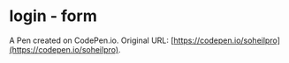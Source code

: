 # login - form

A Pen created on CodePen.io. Original URL: [https://codepen.io/soheilpro](https://codepen.io/soheilpro).

